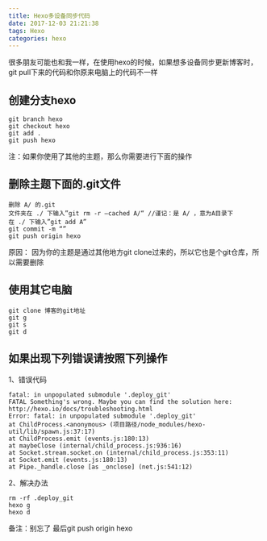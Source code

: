 ```yaml
---
title: Hexo多设备同步代码
date: 2017-12-03 21:21:38
tags: Hexo
categories: hexo
---
```

很多朋友可能也和我一样，在使用hexo的时候，如果想多设备同步更新博客时，git pull下来的代码和你原来电脑上的代码不一样

<!-- more -->

##	创建分支hexo
```
git branch hexo
git checkout hexo
git add .
git push hexo
```
注：如果你使用了其他的主题，那么你需要进行下面的操作

## 删除主题下面的.git文件
```
删除 A/ 的.git 
文件夹在 ./ 下输入”git rm -r –cached A/“ //谨记：是 A/ ，意为A目录下
在 ./ 下输入”git add A”
git commit -m “”
git push origin hexo
```
原因： 因为你的主题是通过其他地方git clone过来的，所以它也是个git仓库，所以需要删除

##	使用其它电脑

```
git clone 博客的git地址
git g
git s
git d
```

##	如果出现下列错误请按照下列操作
1、错误代码
```
fatal: in unpopulated submodule '.deploy_git'
FATAL Something's wrong. Maybe you can find the solution here: http://hexo.io/docs/troubleshooting.html
Error: fatal: in unpopulated submodule '.deploy_git'
at ChildProcess.<anonymous> (项目路径/node_modules/hexo-util/lib/spawn.js:37:17)
at ChildProcess.emit (events.js:180:13)
at maybeClose (internal/child_process.js:936:16)
at Socket.stream.socket.on (internal/child_process.js:353:11)
at Socket.emit (events.js:180:13)
at Pipe._handle.close [as _onclose] (net.js:541:12)
   ```

   2、解决办法

   ```
   rm -rf .deploy_git
   hexo g
   hexo d
   ```
   备注：别忘了 最后git push origin hexo
